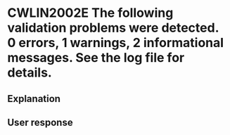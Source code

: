 # CWLIN2002E The following validation problems were detected. 0 errors, 1 warnings, 2 informational messages. See the log file for details.

## Explanation

## User response